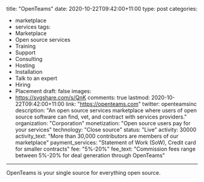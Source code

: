 title: "OpenTeams"
date: 2020-10-22T09:42:00+11:00
type: post
categories:
- marketplace
- services
tags:
- Marketplace
- Open source services
- Training
- Support
- Consulting
- Hosting
- Installation
- Talk to an expert
- Hiring
- Placement
draft: false
images:
- https://svgshare.com/s/QnK
comments: true
lastmod: 2020-10-22T09:42:00+11:00
link: "https://openteams.com"
twitter: openteamsinc
description: "An open source services marketplace where users of open source software can find, vet, and contract with services providers."
organization: "Corporation"
monetization: "Open source users pay for your services"
technology: "Close source"
status: "Live"
activity: 30000
activity_text: "More than 30,000 contributors are members of our marketplace"
payment_services: "Statement of Work (SoW), Credit card for smaller contracts"
fee: "5%-20%"
fee_text: "Commission fees range between 5%-20% for deal generation through OpenTeams"
---
OpenTeams is your single source for everything open source.<!--more-->
